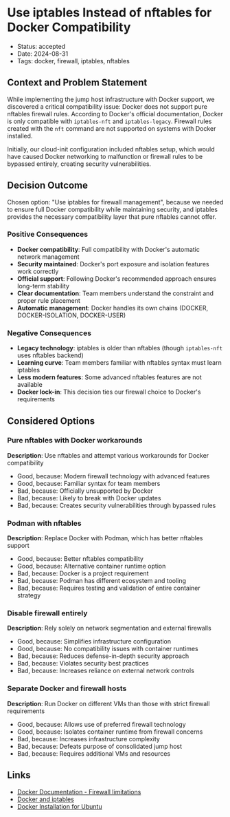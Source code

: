 # Use iptables Instead of nftables for Docker Compatibility

- Status: accepted
- Date: 2024-08-31
- Tags: docker, firewall, iptables, nftables

## Context and Problem Statement

While implementing the jump host infrastructure with Docker support, we discovered a critical compatibility issue: Docker does not support pure nftables firewall rules. According to Docker's official documentation, Docker is only compatible with `iptables-nft` and `iptables-legacy`. Firewall rules created with the `nft` command are not supported on systems with Docker installed.

Initially, our cloud-init configuration included nftables setup, which would have caused Docker networking to malfunction or firewall rules to be bypassed entirely, creating security vulnerabilities.

## Decision Outcome

Chosen option: "Use iptables for firewall management", because we needed to ensure full Docker compatibility while maintaining security, and iptables provides the necessary compatibility layer that pure nftables cannot offer.

### Positive Consequences

- **Docker compatibility**: Full compatibility with Docker's automatic network management
- **Security maintained**: Docker's port exposure and isolation features work correctly
- **Official support**: Following Docker's recommended approach ensures long-term stability
- **Clear documentation**: Team members understand the constraint and proper rule placement
- **Automatic management**: Docker handles its own chains (DOCKER, DOCKER-ISOLATION, DOCKER-USER)

### Negative Consequences

- **Legacy technology**: iptables is older than nftables (though `iptables-nft` uses nftables backend)
- **Learning curve**: Team members familiar with nftables syntax must learn iptables
- **Less modern features**: Some advanced nftables features are not available
- **Docker lock-in**: This decision ties our firewall choice to Docker's requirements

## Considered Options

### Pure nftables with Docker workarounds

**Description**: Use nftables and attempt various workarounds for Docker compatibility

- Good, because: Modern firewall technology with advanced features
- Good, because: Familiar syntax for team members
- Bad, because: Officially unsupported by Docker
- Bad, because: Likely to break with Docker updates
- Bad, because: Creates security vulnerabilities through bypassed rules

### Podman with nftables

**Description**: Replace Docker with Podman, which has better nftables support

- Good, because: Better nftables compatibility
- Good, because: Alternative container runtime option
- Bad, because: Docker is a project requirement
- Bad, because: Podman has different ecosystem and tooling
- Bad, because: Requires testing and validation of entire container strategy

### Disable firewall entirely

**Description**: Rely solely on network segmentation and external firewalls

- Good, because: Simplifies infrastructure configuration
- Good, because: No compatibility issues with container runtimes
- Bad, because: Reduces defense-in-depth security approach
- Bad, because: Violates security best practices
- Bad, because: Increases reliance on external network controls

### Separate Docker and firewall hosts

**Description**: Run Docker on different VMs than those with strict firewall requirements

- Good, because: Allows use of preferred firewall technology
- Good, because: Isolates container runtime from firewall concerns
- Bad, because: Increases infrastructure complexity
- Bad, because: Defeats purpose of consolidated jump host
- Bad, because: Requires additional VMs and resources

## Links

- [Docker Documentation - Firewall limitations](https://docs.docker.com/engine/install/ubuntu/#firewall-limitations)
- [Docker and iptables](https://docs.docker.com/engine/network/packet-filtering-firewalls/)
- [Docker Installation for Ubuntu](https://docs.docker.com/engine/install/ubuntu/)

